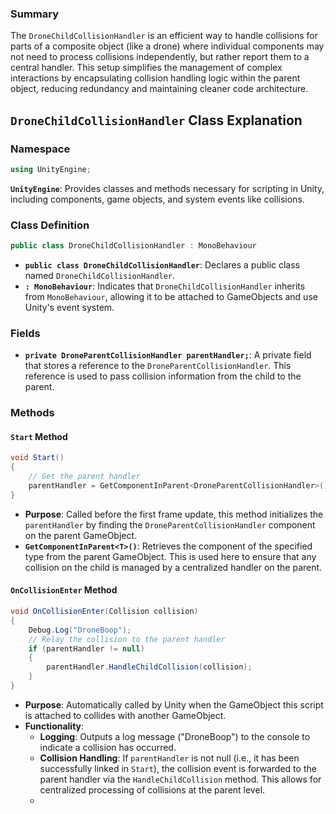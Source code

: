 ### Summary

The `DroneChildCollisionHandler` is an efficient way to handle collisions for parts of a composite object (like a drone) where individual components may not need to process collisions independently, but rather report them to a central handler. This setup simplifies the management of complex interactions by encapsulating collision handling logic within the parent object, reducing redundancy and maintaining cleaner code architecture.

## `DroneChildCollisionHandler` Class Explanation

### Namespace

```C#
using UnityEngine;
```

**`UnityEngine`**: Provides classes and methods necessary for scripting in Unity, including components, game objects, and system events like collisions.

### Class Definition

```C#
public class DroneChildCollisionHandler : MonoBehaviour
```

- **`public class DroneChildCollisionHandler`**: Declares a public class named `DroneChildCollisionHandler`.
- **`: MonoBehaviour`**: Indicates that `DroneChildCollisionHandler` inherits from `MonoBehaviour`, allowing it to be attached to GameObjects and use Unity's event system.

### Fields

- **`private DroneParentCollisionHandler parentHandler;`**: A private field that stores a reference to the `DroneParentCollisionHandler`. This reference is used to pass collision information from the child to the parent.

### Methods

#### `Start` Method

```C#
void Start()
{
    // Get the parent handler
    parentHandler = GetComponentInParent<DroneParentCollisionHandler>();
}
```

- **Purpose**: Called before the first frame update, this method initializes the `parentHandler` by finding the `DroneParentCollisionHandler` component on the parent GameObject.
- **`GetComponentInParent<T>()`**: Retrieves the component of the specified type from the parent GameObject. This is used here to ensure that any collision on the child is managed by a centralized handler on the parent.

#### `OnCollisionEnter` Method

```C#
void OnCollisionEnter(Collision collision)
{
    Debug.Log("DroneBoop");
    // Relay the collision to the parent handler
    if (parentHandler != null)
    {
        parentHandler.HandleChildCollision(collision);
    }
}
```

- **Purpose**: Automatically called by Unity when the GameObject this script is attached to collides with another GameObject.
- **Functionality**:
    - **Logging**: Outputs a log message ("DroneBoop") to the console to indicate a collision has occurred.
    - **Collision Handling**: If `parentHandler` is not null (i.e., it has been successfully linked in `Start`), the collision event is forwarded to the parent handler via the `HandleChildCollision` method. This allows for centralized processing of collisions at the parent level.
    - 